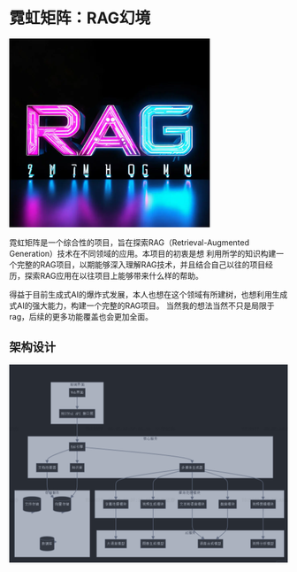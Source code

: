 # 霓虹矩阵：RAG幻境
![img.png](docs/img_1.png)


霓虹矩阵是一个综合性的项目，旨在探索RAG（Retrieval-Augmented Generation）技术在不同领域的应用。本项目的初衷是想
利用所学的知识构建一个完整的RAG项目，以期能够深入理解RAG技术，并且结合自己以往的项目经历，探索RAG应用在以往项目上能够带来什么样的帮助。

得益于目前生成式AI的爆炸式发展，本人也想在这个领域有所建树，也想利用生成式AI的强大能力，构建一个完整的RAG项目。
当然我的想法当然不只是局限于rag，后续的更多功能覆盖也会更加全面。

## 架构设计
![img.png](docs/img.png)


